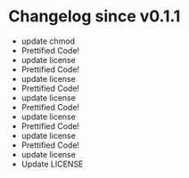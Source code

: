 # Changelog since v0.1.1
- update chmod 
- Prettified Code! 
- update license 
- Prettified Code! 
- update license 
- Prettified Code! 
- update license 
- Prettified Code! 
- update license 
- Prettified Code! 
- update license 
- Prettified Code! 
- update license 
- Update LICENSE 
